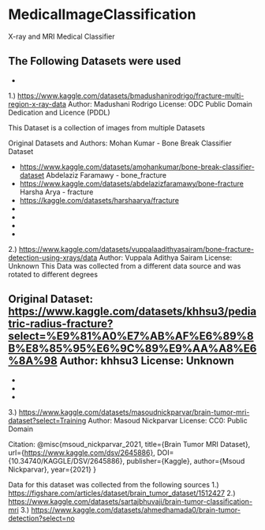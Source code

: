 # MedicalImageClassification
X-ray and MRI Medical Classifier

The Following  Datasets were used
-
-
1.) https://www.kaggle.com/datasets/bmadushanirodrigo/fracture-multi-region-x-ray-data
Author: Madushani Rodrigo
License: ODC Public Domain Dedication and Licence (PDDL)

This Dataset is a collection of images from multiple Datasets

Original Datasets and Authors:
Mohan Kumar - Bone Break Classifier Dataset
  -  https://www.kaggle.com/datasets/amohankumar/bone-break-classifier-dataset
Abdelaziz Faramawy - bone_fracture
  - https://www.kaggle.com/datasets/abdelazizfaramawy/bone-fracture
Harsha Arya - fracture
  - https://kaggle.com/datasets/harshaarya/fracture
-
-
-
-
2.) https://www.kaggle.com/datasets/vuppalaadithyasairam/bone-fracture-detection-using-xrays/data
Author: Vuppala Adithya Sairam
License: Unknown
This Data was collected from a different data source and was rotated to different degrees

Original Dataset: https://www.kaggle.com/datasets/khhsu3/pediatric-radius-fracture?select=%E9%81%A0%E7%AB%AF%E6%89%8B%E8%85%95%E6%9C%89%E9%AA%A8%E6%8A%98
Author: khhsu3
License: Unknown
-
-
-
-
3.) https://www.kaggle.com/datasets/masoudnickparvar/brain-tumor-mri-dataset?select=Training
Author: Masoud Nickparvar
License: CC0: Public Domain

Citation: 
@misc{msoud_nickparvar_2021,
	title={Brain Tumor MRI Dataset},
	url={https://www.kaggle.com/dsv/2645886},
	DOI={10.34740/KAGGLE/DSV/2645886},
	publisher={Kaggle},
	author={Msoud Nickparvar},
	year={2021}
}

Data for this dataset was collected from the following sources 
1.) https://figshare.com/articles/dataset/brain_tumor_dataset/1512427
2.) https://www.kaggle.com/datasets/sartajbhuvaji/brain-tumor-classification-mri
3.) https://www.kaggle.com/datasets/ahmedhamada0/brain-tumor-detection?select=no










